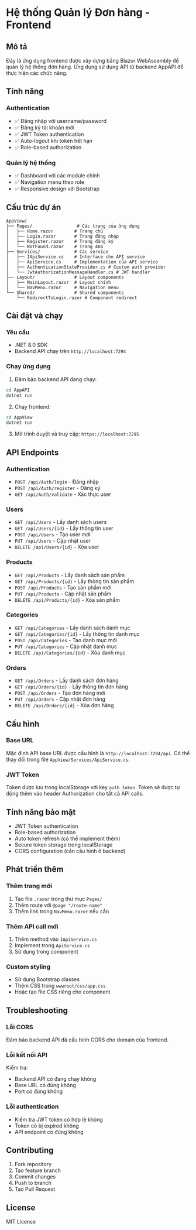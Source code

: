 # Hệ thống Quản lý Đơn hàng - Frontend

## Mô tả

Đây là ứng dụng frontend được xây dựng bằng Blazor WebAssembly để quản lý hệ thống đơn hàng. Ứng dụng sử dụng API từ backend AppAPI để thực hiện các chức năng.

## Tính năng

### Authentication

- ✅ Đăng nhập với username/password
- ✅ Đăng ký tài khoản mới
- ✅ JWT Token authentication
- ✅ Auto-logout khi token hết hạn
- ✅ Role-based authorization

### Quản lý hệ thống

- ✅ Dashboard với các module chính
- ✅ Navigation menu theo role
- ✅ Responsive design với Bootstrap

## Cấu trúc dự án

```
AppView/
├── Pages/                 # Các trang của ứng dụng
│   ├── Home.razor        # Trang chủ
│   ├── Login.razor       # Trang đăng nhập
│   ├── Register.razor    # Trang đăng ký
│   └── NotFound.razor    # Trang 404
├── Services/             # Các service
│   ├── IApiService.cs    # Interface cho API service
│   ├── ApiService.cs     # Implementation của API service
│   ├── AuthenticationStateProvider.cs # Custom auth provider
│   └── JwtAuthorizationMessageHandler.cs # JWT handler
├── Layout/               # Layout components
│   ├── MainLayout.razor  # Layout chính
│   └── NavMenu.razor     # Navigation menu
└── Shared/               # Shared components
    └── RedirectToLogin.razor # Component redirect
```

## Cài đặt và chạy

### Yêu cầu

- .NET 8.0 SDK
- Backend API chạy trên `http://localhost:7294`

### Chạy ứng dụng

1. Đảm bảo backend API đang chạy:

```bash
cd AppAPI
dotnet run
```

2. Chạy frontend:

```bash
cd AppView
dotnet run
```

3. Mở trình duyệt và truy cập: `https://localhost:7295`

## API Endpoints

### Authentication

- `POST /api/Auth/login` - Đăng nhập
- `POST /api/Auth/register` - Đăng ký
- `GET /api/Auth/validate` - Xác thực user

### Users

- `GET /api/Users` - Lấy danh sách users
- `GET /api/Users/{id}` - Lấy thông tin user
- `POST /api/Users` - Tạo user mới
- `PUT /api/Users` - Cập nhật user
- `DELETE /api/Users/{id}` - Xóa user

### Products

- `GET /api/Products` - Lấy danh sách sản phẩm
- `GET /api/Products/{id}` - Lấy thông tin sản phẩm
- `POST /api/Products` - Tạo sản phẩm mới
- `PUT /api/Products` - Cập nhật sản phẩm
- `DELETE /api/Products/{id}` - Xóa sản phẩm

### Categories

- `GET /api/Categories` - Lấy danh sách danh mục
- `GET /api/Categories/{id}` - Lấy thông tin danh mục
- `POST /api/Categories` - Tạo danh mục mới
- `PUT /api/Categories` - Cập nhật danh mục
- `DELETE /api/Categories/{id}` - Xóa danh mục

### Orders

- `GET /api/Orders` - Lấy danh sách đơn hàng
- `GET /api/Orders/{id}` - Lấy thông tin đơn hàng
- `POST /api/Orders` - Tạo đơn hàng mới
- `PUT /api/Orders` - Cập nhật đơn hàng
- `DELETE /api/Orders/{id}` - Xóa đơn hàng

## Cấu hình

### Base URL

Mặc định API base URL được cấu hình là `http://localhost:7294/api`.
Có thể thay đổi trong file `AppView/Services/ApiService.cs`.

### JWT Token

Token được lưu trong localStorage với key `auth_token`.
Token sẽ được tự động thêm vào header Authorization cho tất cả API calls.

## Tính năng bảo mật

- JWT Token authentication
- Role-based authorization
- Auto token refresh (có thể implement thêm)
- Secure token storage trong localStorage
- CORS configuration (cần cấu hình ở backend)

## Phát triển thêm

### Thêm trang mới

1. Tạo file `.razor` trong thư mục `Pages/`
2. Thêm route với `@page "/route-name"`
3. Thêm link trong `NavMenu.razor` nếu cần

### Thêm API call mới

1. Thêm method vào `IApiService.cs`
2. Implement trong `ApiService.cs`
3. Sử dụng trong component

### Custom styling

- Sử dụng Bootstrap classes
- Thêm CSS trong `wwwroot/css/app.css`
- Hoặc tạo file CSS riêng cho component

## Troubleshooting

### Lỗi CORS

Đảm bảo backend API đã cấu hình CORS cho domain của frontend.

### Lỗi kết nối API

Kiểm tra:

- Backend API có đang chạy không
- Base URL có đúng không
- Port có đúng không

### Lỗi authentication

- Kiểm tra JWT token có hợp lệ không
- Token có bị expired không
- API endpoint có đúng không

## Contributing

1. Fork repository
2. Tạo feature branch
3. Commit changes
4. Push to branch
5. Tạo Pull Request

## License

MIT License

